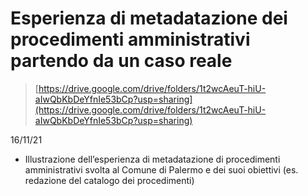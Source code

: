 # Esperienza di metadatazione dei procedimenti amministrativi partendo da un caso reale

> [https://drive.google.com/drive/folders/1t2wcAeuT-hiU-aIwQbKbDeYfnIe53bCp?usp=sharing](https://drive.google.com/drive/folders/1t2wcAeuT-hiU-aIwQbKbDeYfnIe53bCp?usp=sharing)

16/11/21

- Illustrazione dell’esperienza di metadatazione di procedimenti amministrativi svolta al Comune di Palermo e dei suoi obiettivi (es. redazione del catalogo dei procedimenti) 

